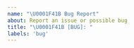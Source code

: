 ```yaml
---
name: "\U0001F41B Bug Report"
about: Report an issue or possible bug
title: "\U0001F41B [BUG]: "
labels: 'bug'
---
```

